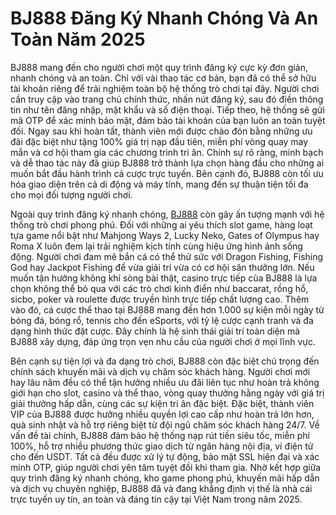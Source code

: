 # BJ888 Đăng Ký Nhanh Chóng Và An Toàn Năm 2025

BJ888 mang đến cho người chơi một quy trình đăng ký cực kỳ đơn giản, nhanh chóng và an toàn. Chỉ với vài thao tác cơ bản, bạn đã có thể sở hữu tài khoản riêng để trải nghiệm toàn bộ hệ thống trò chơi tại đây. Người chơi cần truy cập vào trang chủ chính thức, nhấn nút đăng ký, sau đó điền thông tin như tên đăng nhập, mật khẩu và số điện thoại. Tiếp theo, hệ thống sẽ gửi mã OTP để xác minh bảo mật, đảm bảo tài khoản của bạn luôn an toàn tuyệt đối. Ngay sau khi hoàn tất, thành viên mới được chào đón bằng những ưu đãi đặc biệt như tặng 100% giá trị nạp đầu tiên, miễn phí vòng quay may mắn và cơ hội tham gia các chương trình tri ân. Chính sự rõ ràng, minh bạch và dễ thao tác này đã giúp BJ888 trở thành lựa chọn hàng đầu cho những ai muốn bắt đầu hành trình cá cược trực tuyến. Bên cạnh đó, BJ888 còn tối ưu hóa giao diện trên cả di động và máy tính, mang đến sự thuận tiện tối đa cho mọi đối tượng người chơi.

Ngoài quy trình đăng ký nhanh chóng, <a href="https://www-bj888.com">BJ888</a> còn gây ấn tượng mạnh với hệ thống trò chơi phong phú. Đối với những ai yêu thích slot game, hàng loạt tựa game nổi bật như Mahjong Ways 2, Lucky Neko, Gates of Olympus hay Roma X luôn đem lại trải nghiệm kịch tính cùng hiệu ứng hình ảnh sống động. Người chơi đam mê bắn cá có thể thử sức với Dragon Fishing, Fishing God hay Jackpot Fishing để vừa giải trí vừa có cơ hội săn thưởng lớn. Nếu muốn tận hưởng không khí sòng bài thật, casino trực tiếp của BJ888 là lựa chọn không thể bỏ qua với các trò chơi kinh điển như baccarat, rồng hổ, sicbo, poker và roulette được truyền hình trực tiếp chất lượng cao. Thêm vào đó, cá cược thể thao tại BJ888 mang đến hơn 1.000 sự kiện mỗi ngày từ bóng đá, bóng rổ, tennis cho đến eSports, với tỷ lệ cược cạnh tranh và đa dạng hình thức đặt cược. Đây chính là hệ sinh thái giải trí toàn diện mà BJ888 xây dựng, đáp ứng trọn vẹn nhu cầu của người chơi ở mọi lĩnh vực.

Bên cạnh sự tiện lợi và đa dạng trò chơi, BJ888 còn đặc biệt chú trọng đến chính sách khuyến mãi và dịch vụ chăm sóc khách hàng. Người chơi mới hay lâu năm đều có thể tận hưởng nhiều ưu đãi liên tục như hoàn trả không giới hạn cho slot, casino và thể thao, vòng quay thưởng hằng ngày với giá trị giải thưởng hấp dẫn, cùng các sự kiện tri ân đặc biệt. Đặc biệt, thành viên VIP của BJ888 được hưởng nhiều quyền lợi cao cấp như hoàn trả lớn hơn, quà sinh nhật và hỗ trợ riêng biệt từ đội ngũ chăm sóc khách hàng 24/7. Về vấn đề tài chính, BJ888 đảm bảo hệ thống nạp rút tiền siêu tốc, miễn phí 100%, hỗ trợ nhiều phương thức giao dịch từ ngân hàng nội địa, ví điện tử cho đến USDT. Tất cả đều được xử lý tự động, bảo mật SSL hiện đại và xác minh OTP, giúp người chơi yên tâm tuyệt đối khi tham gia. Nhờ kết hợp giữa quy trình đăng ký nhanh chóng, kho game phong phú, khuyến mãi hấp dẫn và dịch vụ chuyên nghiệp, BJ888 đã và đang khẳng định vị thế là nhà cái trực tuyến uy tín, an toàn và đáng tin cậy tại Việt Nam trong năm 2025.
